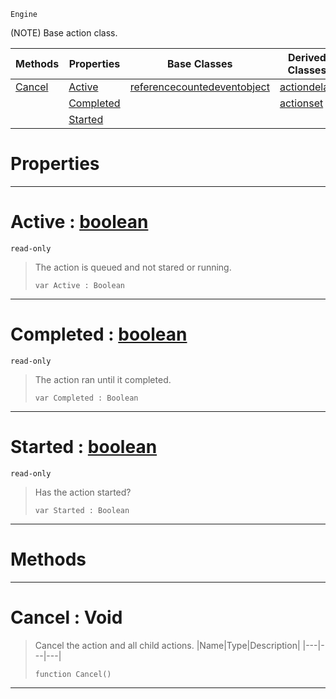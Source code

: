  `Engine`

(NOTE) Base action class.

|Methods|Properties|Base Classes|Derived Classes|
|---|---|---|---|
|[ Cancel](https://plasmaengine.github.io/PlasmaDocs/Plasma1/C++/code_reference/class_reference/action.md#cancel-void)|[ Active](https://plasmaengine.github.io/PlasmaDocs/Plasma1/C++/code_reference/class_reference/action.md#active-plasma-engine-docum)|[referencecountedeventobject](https://plasmaengine.github.io/PlasmaDocs/Plasma1/C++/code_reference/class_reference/referencecountedeventobject.md)|[actiondelay](https://plasmaengine.github.io/PlasmaDocs/Plasma1/C++/code_reference/class_reference/actiondelay.md)|
| |[ Completed](https://plasmaengine.github.io/PlasmaDocs/Plasma1/C++/code_reference/class_reference/action.md#completed-plasma-engine-do)| |[actionset](https://plasmaengine.github.io/PlasmaDocs/Plasma1/C++/code_reference/class_reference/actionset.md)|
| |[ Started](https://plasmaengine.github.io/PlasmaDocs/Plasma1/C++/code_reference/class_reference/action.md#started-plasma-engine-docu)| | |


 #  Properties


---  
 #  Active : [boolean](https://plasmaengine.github.io/PlasmaDocs/Plasma1/C++/code_reference/lightning_base_types/boolean.md)

 `read-only`

> The action is queued and not stared or running.
> ``` lang=cpp, name=Lightning
> var Active : Boolean


---  
 #  Completed : [boolean](https://plasmaengine.github.io/PlasmaDocs/Plasma1/C++/code_reference/lightning_base_types/boolean.md)

 `read-only`

> The action ran until it completed.
> ``` lang=cpp, name=Lightning
> var Completed : Boolean


---  
 #  Started : [boolean](https://plasmaengine.github.io/PlasmaDocs/Plasma1/C++/code_reference/lightning_base_types/boolean.md)

 `read-only`

> Has the action started?
> ``` lang=cpp, name=Lightning
> var Started : Boolean


---  
 #  Methods


---  
 #  Cancel : Void

> Cancel the action and all child actions.
> |Name|Type|Description|
> |---|---|---|
> ``` lang=cpp, name=Lightning
> function Cancel()
> ``` 


---  
 

 